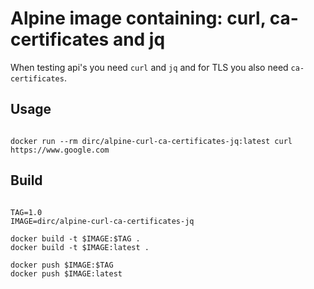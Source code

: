 
# Alpine image containing: curl, ca-certificates and jq

When testing api's you need `curl` and `jq` and for TLS you also need `ca-certificates`.

## Usage

```shell

docker run --rm dirc/alpine-curl-ca-certificates-jq:latest curl https://www.google.com

```

## Build

```shell

TAG=1.0
IMAGE=dirc/alpine-curl-ca-certificates-jq

docker build -t $IMAGE:$TAG .
docker build -t $IMAGE:latest .

docker push $IMAGE:$TAG
docker push $IMAGE:latest

```

